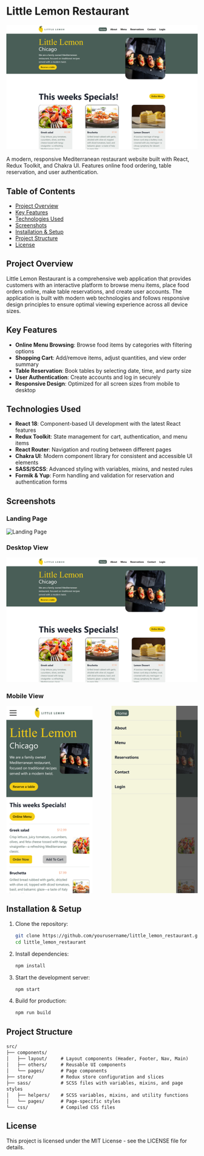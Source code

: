 # Little Lemon Restaurant

![Little Lemon Restaurant](./readme-images/little-lemon-website-on-large-screens.png)

A modern, responsive Mediterranean restaurant website built with React, Redux Toolkit, and Chakra UI. Features online food ordering, table reservation, and user authentication.

## Table of Contents

- [Project Overview](#project-overview)
- [Key Features](#key-features)
- [Technologies Used](#technologies-used)
- [Screenshots](#screenshots)
- [Installation & Setup](#installation--setup)
- [Project Structure](#project-structure)
- [License](#license)

## Project Overview

Little Lemon Restaurant is a comprehensive web application that provides customers with an interactive platform to browse menu items, place food orders online, make table reservations, and create user accounts. The application is built with modern web technologies and follows responsive design principles to ensure optimal viewing experience across all device sizes.

## Key Features

- **Online Menu Browsing**: Browse food items by categories with filtering options
- **Shopping Cart**: Add/remove items, adjust quantities, and view order summary
- **Table Reservation**: Book tables by selecting date, time, and party size
- **User Authentication**: Create accounts and log in securely
- **Responsive Design**: Optimized for all screen sizes from mobile to desktop

## Technologies Used

- **React 18**: Component-based UI development with the latest React features
- **Redux Toolkit**: State management for cart, authentication, and menu items
- **React Router**: Navigation and routing between different pages
- **Chakra UI**: Modern component library for consistent and accessible UI elements
- **SASS/SCSS**: Advanced styling with variables, mixins, and nested rules
- **Formik & Yup**: Form handling and validation for reservation and authentication forms

## Screenshots

### Landing Page

![Landing Page](./readme-images/little-lemon-website-full-size-landing-page.png)

### Desktop View

![Desktop View](./readme-images/little-lemon-website-on-large-screens.png)

### Mobile View

<div style="display: flex; justify-content: space-between;">
  <img src="./readme-images/little-lemon-website-on-small-screens.png" alt="Mobile View" width="45%">
  <img src="./readme-images/little-lemon-website-on-small-screens-navbar.png" alt="Mobile Navigation" width="45%">
</div>

## Installation & Setup

1. Clone the repository:

   ```bash
   git clone https://github.com/yourusername/little_lemon_restaurant.git
   cd little_lemon_restaurant
   ```

2. Install dependencies:

   ```bash
   npm install
   ```

3. Start the development server:

   ```bash
   npm start
   ```

4. Build for production:
   ```bash
   npm run build
   ```

## Project Structure

```
src/
├── components/
│   ├── layout/     # Layout components (Header, Footer, Nav, Main)
│   ├── others/     # Reusable UI components
│   └── pages/      # Page components
├── store/          # Redux store configuration and slices
├── sass/           # SCSS files with variables, mixins, and page styles
│   ├── helpers/    # SCSS variables, mixins, and utility functions
│   └── pages/      # Page-specific styles
└── css/            # Compiled CSS files
```

## License

This project is licensed under the MIT License - see the LICENSE file for details.
